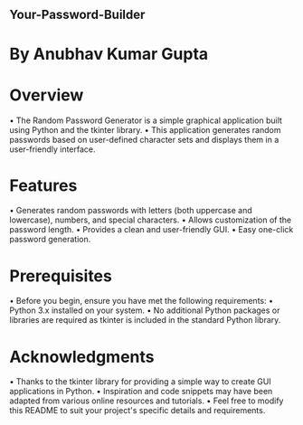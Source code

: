 ## Your-Password-Builder

# By Anubhav Kumar Gupta

# Overview
• The Random Password Generator is a simple graphical application built using Python and the tkinter library. 
• This application generates random passwords based on user-defined character sets and displays them in a user-friendly interface.

# Features
• Generates random passwords with letters (both uppercase and lowercase), numbers, and special characters.
• Allows customization of the password length.
• Provides a clean and user-friendly GUI.
• Easy one-click password generation.
 
# Prerequisites
• Before you begin, ensure you have met the following requirements:
• Python 3.x installed on your system.
• No additional Python packages or libraries are required as tkinter is included in the standard Python library.

# Acknowledgments
• Thanks to the tkinter library for providing a simple way to create GUI applications in Python.
• Inspiration and code snippets may have been adapted from various online resources and tutorials.
• Feel free to modify this README to suit your project's specific details and requirements.







